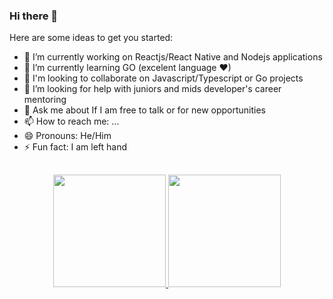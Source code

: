 ### Hi there 👋

Here are some ideas to get you started:

- 🔭 I’m currently working on Reactjs/React Native and Nodejs applications
- 🌱 I’m currently learning GO (excelent language ❤)
- 👯 I'm looking to collaborate on Javascript/Typescript or Go projects 
- 🤔 I’m looking for help with juniors and mids developer's career mentoring
- 💬 Ask me about If I am free to talk or for new opportunities
- 📫 How to reach me: ...
- 😄 Pronouns: He/Him
- ⚡ Fun fact: I am left hand

##
<div align="center">
  <a href="https://github.com/wolfather">
  <img height="180em" src="https://github-readme-stats.vercel.app/api?username=wolfather&show_icons=true&theme=dracula&include_all_commits=true&count_private=true"/>
  <img height="180em" src="https://github-readme-stats.vercel.app/api/top-langs/?username=wolfather&layout=compact&langs_count=7&theme=darkula"/>
</div>

